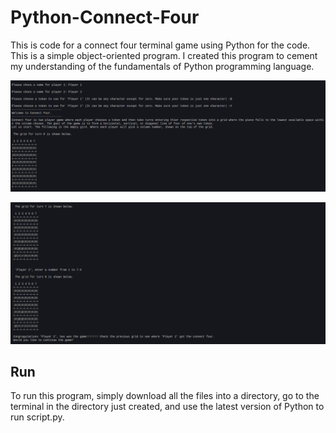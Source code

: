 # Python-Connect-Four
This is code for a connect four terminal game using Python for the code. This is a simple object-oriented program. I created this program to cement my understanding of the fundamentals of Python programming language.

![](images/C4-image1.png)

![](images/C4-image2.png)

## Run
To run this program, simply download all the files into a directory, go to the terminal in the directory just created, and use the latest version of Python to run script.py.
